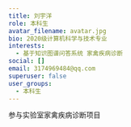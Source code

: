```yaml
---
title: 刘宇洋
role: 本科生
avatar_filename: avatar.jpg
bio: 2020级计算机科学与技术专业
interests:
  - 基于知识图谱问答系统 家禽疾病诊断
social: []
email: 3174969484@qq.com
superuser: false
user_groups:
  - 本科生
---
```

参与实验室家禽疾病诊断项目